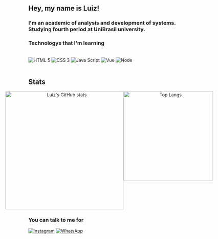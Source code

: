 ## Hey, my name is Luiz! 

### I'm an academic of analysis and development of systems. Studying fourth period at UniBrasil university.

### Technologys that I'm learning

<div style="display: inline block"><br/>
<img align="center" src="https://img.shields.io/badge/HTML5-E34F26?style=for-the-badge&logo=html5&logoColor=white" alt="HTML 5"/>
<img align="center" src="https://img.shields.io/badge/CSS3-1572B6?style=for-the-badge&logo=css3&logoColor=white" alt="CSS 3"/> 
<img align="center" src="https://img.shields.io/badge/JavaScript-F7DF1E?style=for-the-badge&logo=javascript&logoColor=black" alt="Java Script"/>
<img align="center" src="https://img.shields.io/badge/Vue.js-35495E?style=for-the-badge&logo=vue.js&logoColor=4FC08D" alt="Vue"/>
<img align="center" src="https://img.shields.io/badge/Node.js-43853D?style=for-the-badge&logo=node.js&logoColor=white" alt="Node"/>
</div>

  <br/>

  ## Stats

<div align="center" style="display: flex; justify-content: center;">
  <img style="width: 369px;" src="https://github-readme-stats.vercel.app/api?username=Luiz-Eduardo-Sousa&show_icons=true&theme=synthwave" alt="Luiz's GitHub stats"/>
  <img style="width: 280px;" src="https://github-readme-stats.vercel.app/api/top-langs/?username=Luiz-Eduardo-Sousa&layout=compact&theme=synthwave" alt="Top Langs"/>
</div>



### You can talk to me for 

[![Instagram](https://img.shields.io/badge/Instagram-E4405F?style=for-the-badge&logo=instagram&logoColor=white)](https://instagram.com/eu_oluizeduardo)
[![WhatsApp](https://img.shields.io/badge/WhatsApp-25D366?style=for-the-badge&logo=whatsapp&logoColor=white)](https://wa.me/554196037518)

